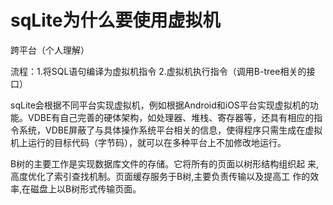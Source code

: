 # sqLite为什么要使用虚拟机
跨平台（个人理解）

流程：1.将SQL语句编译为虚拟机指令
2.虚拟机执行指令（调用B-tree相关的接口）

sqLite会根据不同平台实现虚拟机，例如根据Android和iOS平台实现虚拟机的功能。VDBE有自己完善的硬体架构，如处理器、堆栈、寄存器等，还具有相应的指令系统，VDBE屏蔽了与具体操作系统平台相关的信息，使得程序只需生成在虚拟机上运行的目标代码（字节码），就可以在多种平台上不加修改地运行。

B树的主要工作是实现数据库文件的存储。它将所有的页面以树形结构组织起
来,高度优化了索引查找机制。页面缓存服务于B树,主要负责传输以及提高工
作的效率,在磁盘上以B树形式传输页面。
